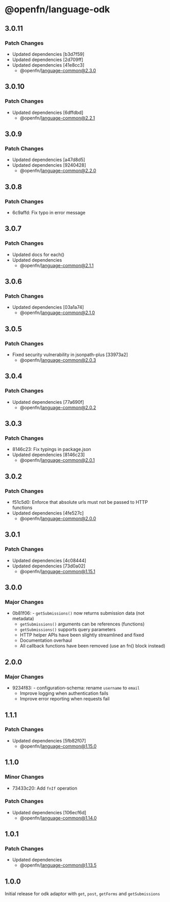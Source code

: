 # @openfn/language-odk

## 3.0.11

### Patch Changes

- Updated dependencies [b3d7f59]
- Updated dependencies [2d709ff]
- Updated dependencies [41e8cc3]
  - @openfn/language-common@2.3.0

## 3.0.10

### Patch Changes

- Updated dependencies [6dffdbd]
  - @openfn/language-common@2.2.1

## 3.0.9

### Patch Changes

- Updated dependencies [a47d8d5]
- Updated dependencies [9240428]
  - @openfn/language-common@2.2.0

## 3.0.8

### Patch Changes

- 6c9affd: Fix typo in error message

## 3.0.7

### Patch Changes

- Updated docs for each()
- Updated dependencies
  - @openfn/language-common@2.1.1

## 3.0.6

### Patch Changes

- Updated dependencies [03a1a74]
  - @openfn/language-common@2.1.0

## 3.0.5

### Patch Changes

- Fixed security vulnerability in jsonpath-plus [33973a2]
  - @openfn/language-common@2.0.3

## 3.0.4

### Patch Changes

- Updated dependencies [77a690f]
  - @openfn/language-common@2.0.2

## 3.0.3

### Patch Changes

- 8146c23: Fix typings in package.json
- Updated dependencies [8146c23]
  - @openfn/language-common@2.0.1

## 3.0.2

### Patch Changes

- f51c5d0: Enforce that absolute urls must not be passed to HTTP functions
- Updated dependencies [4fe527c]
  - @openfn/language-common@2.0.0

## 3.0.1

### Patch Changes

- Updated dependencies [4c08444]
- Updated dependencies [73d0a02]
  - @openfn/language-common@1.15.1

## 3.0.0

### Major Changes

- 0b81f06: - `getSubmissions()` now returns submission data (not metadata)
  - `getSubmissions()` arguments can be references (functions)
  - `getSubmissions()` supports query parameters
  - HTTP helper APIs have been slightly streamlined and fixed
  - Documentation overhaul
  - All callback functions have been removed (use an fn() block instead)

## 2.0.0

### Major Changes

- 9234f83: - configuration-schema: rename `username` to `email`
  - Improve logging when authentication fails
  - Improve error reporting when requests fail

## 1.1.1

### Patch Changes

- Updated dependencies [5fb82f07]
  - @openfn/language-common@1.15.0

## 1.1.0

### Minor Changes

- 73433c20: Add `fnIf` operation

### Patch Changes

- Updated dependencies [106ecf6d]
  - @openfn/language-common@1.14.0

## 1.0.1

### Patch Changes

- Updated dependencies
  - @openfn/language-common@1.13.5

## 1.0.0

Initial release for odk adaptor with `get`, `post`, `getForms` and
`getSubmissions`
